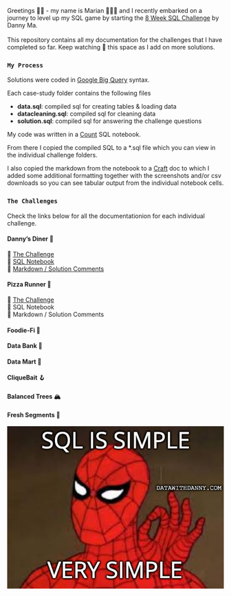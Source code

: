 Greetings 👋🏼 - my name is Marian 👩🏼‍💻 and I recently embarked on a journey to level up my SQL game by starting the [8 Week SQL Challenge](https://8weeksqlchallenge.com/) by Danny Ma. 
<br><br>
This repository contains all my documentation for the challenges that I have completed so far. Keep watching 👀 this space as I add on more solutions.

### `My Process`
Solutions were coded in [Google Big Query](https://cloud.google.com/bigquery/docs/reference/standard-sql/query-syntax) syntax.<br>

Each case-study folder contains the following files
- **data.sql**: compiled sql for creating tables & loading data 
- **datacleaning.sql**: compiled sql for cleaning data
- **solution.sql**: compiled sql for answering the challenge questions

My code was written in a [Count](https://count.co/) SQL notebook. 

From there I copied the compiled SQL to a *.sql file which you can view in the individual challenge folders. 

I also copied the markdown from the notebook to a [Craft](https://www.craft.do/) doc to which I added some additional formatting together with the screenshots and/or csv downloads so you can see tabular output from the individual notebook cells.

### `The Challenges` 
Check the links below for all the documentationion for each individual challenge.

#### Danny’s Diner 🍜 
🔗 [The Challenge ](https://8weeksqlchallenge.com/case-study-1/) <br>
🔗 [SQL Notebook](https://count.co/notebook/DHRjqUjl6mZ) <br>
🔗 [Markdown / Solution Comments](https://www.craft.do/s/ygHmfzTUw8kd9z) <br>

#### Pizza Runner 🍕
🔗 [The Challenge ](https://8weeksqlchallenge.com/case-study-2/)  <br>
🔗 SQL Notebook  <br>
🔗 Markdown / Solution Comments  <br>

#### Foodie-Fi 🥑 
#### Data Bank 🏦  
#### Data Mart 🧺  
#### CliqueBait 🪝
#### Balanced Trees 🏔
#### Fresh Segments 🍊

![](https://github.com/meerens/8-week-sqlchallenge/blob/main/meme.jpeg)
